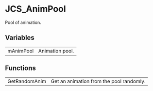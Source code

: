 # JCS_AnimPool

Pool of animation.


## Variables

<table>
  <tr>
    <td>mAnimPool</td>
    <td>Animation pool.</td>
  </tr>
</table>


## Functions

<table>
  <tr>
    <td>GetRandomAnim</td>
    <td>Get an animation from the pool randomly.</td>
  </tr>
</table>
